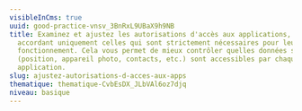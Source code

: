 ```yaml
---
visibleInCms: true
uuid: good-practice-vnsv_3BnRxL9UBaX9h9NB
title: Examinez et ajustez les autorisations d'accès aux applications, en
  accordant uniquement celles qui sont strictement nécessaires pour leur
  fonctionnement. Cela vous permet de mieux contrôler quelles données sensibles
  (position, appareil photo, contacts, etc.) sont accessibles par chaque
  application.
slug: ajustez-autorisations-d-acces-aux-apps
thematique: thematique-CvbEsDX_JLbVAl6oz7djq
niveau: basique
---
```

